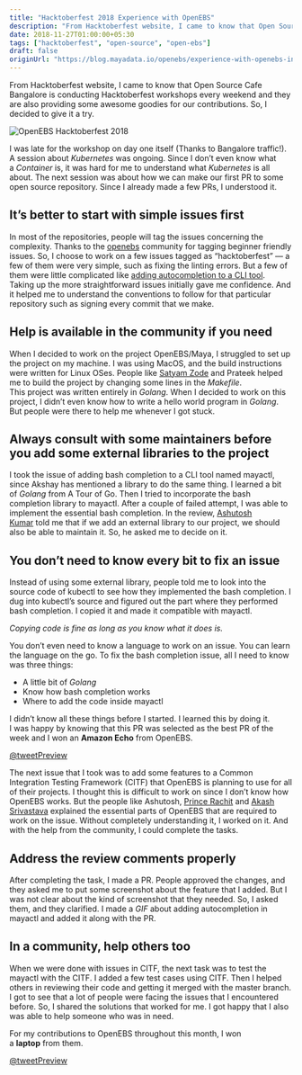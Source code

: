 ```yaml
---
title: "Hacktoberfest 2018 Experience with OpenEBS"
description: "From Hacktoberfest website, I came to know that Open Source Cafe Bangalore is conducting hacktoberfest workshops every weekend!"
date: 2018-11-27T01:00:00+05:30
tags: ["hacktoberfest", "open-source", "open-ebs"]
draft: false
originUrl: "https://blog.mayadata.io/openebs/experience-with-openebs-in-this-hacktoberfest"
---
```


From Hacktoberfest website, I came to know that Open Source Cafe Bangalore is conducting Hacktoberfest workshops every weekend and they are also providing some awesome goodies for our contributions. So, I decided to give it a try.

![OpenEBS Hacktoberfest 2018](images/Open-EBS-Hacktoberfest.webp)

I was late for the workshop on day one itself (Thanks to Bangalore traffic!). A session about *Kubernetes* was ongoing. Since I don’t even know what a *Container* is, it was hard for me to understand what *Kubernetes* is all about. The next session was about how we can make our first PR to some open source repository. Since I already made a few PRs, I understood it.

## It’s better to start with simple issues first

In most of the repositories, people will tag the issues concerning the complexity. Thanks to the [openebs](https://medium.com/@openebs) community for tagging beginner friendly issues. So, I choose to work on a few issues tagged as “hacktoberfest” — a few of them were very simple, such as fixing the linting errors. But a few of them were little complicated like [adding autocompletion to a CLI tool](https://github.com/openebs/openebs/issues/1987).  
Taking up the more straightforward issues initially gave me confidence. And it helped me to understand the conventions to follow for that particular repository such as signing every commit that we make.

## Help is available in the community if you need

When I decided to work on the project OpenEBS/Maya, I struggled to set up the project on my machine. I was using MacOS, and the build instructions were written for Linux OSes. People like [Satyam Zode](https://medium.com/@satyamz) and Prateek helped me to build the project by changing some lines in the *Makefile*.  
This project was written entirely in *Golang*. When I decided to work on this project, I didn’t even know how to write a hello world program in *Golang*. But people were there to help me whenever I got stuck.

## Always consult with some maintainers before you add some external libraries to the project

I took the issue of adding bash completion to a CLI tool named mayactl, since Akshay has mentioned a library to do the same thing. I learned a bit of *Golang* from A Tour of Go. Then I tried to incorporate the bash completion library to mayactl. After a couple of failed attempt, I was able to implement the essential bash completion. In the review, [Ashutosh Kumar](https://medium.com/@sonasingh46) told me that if we add an external library to our project, we should also be able to maintain it. So, he asked me to decide on it.

## You don’t need to know every bit to fix an issue

Instead of using some external library, people told me to look into the source code of kubectl to see how they implemented the bash completion. I dug into kubectl’s source and figured out the part where they performed bash completion. I copied it and made it compatible with mayactl.

_Copying code is fine as long as you know what it does is._

You don’t even need to know a language to work on an issue. You can learn the language on the go. To fix the bash completion issue, all I need to know was three things:

- A little bit of *Golang*
- Know how bash completion works
- Where to add the code inside mayactl

I didn’t know all these things before I started. I learned this by doing it.  
I was happy by knowing that this PR was selected as the best PR of the week and I won an **Amazon Echo** from OpenEBS.

[@tweetPreview](https://twitter.com/qiell4/status/1056212237361115136)

The next issue that I took was to add some features to a Common Integration Testing Framework (CITF) that OpenEBS is planning to use for all of their projects. I thought this is difficult to work on since I don’t know how OpenEBS works. But the people like Ashutosh, [Prince Rachit](https://medium.com/@princerachit) and [Akash Srivastava](https://medium.com/@srivastavaakash) explained the essential parts of OpenEBS that are required to work on the issue. Without completely understanding it, I worked on it. And with the help from the community, I could complete the tasks.

## Address the review comments properly

After completing the task, I made a PR. People approved the changes, and they asked me to put some screenshot about the feature that I added. But I was not clear about the kind of screenshot that they needed. So, I asked them, and they clarified. I made a *GIF* about adding autocompletion in mayactl and added it along with the PR.

## In a community, help others too

When we were done with issues in CITF, the next task was to test the mayactl with the CITF. I added a few test cases using CITF. Then I helped others in reviewing their code and getting it merged with the master branch. I got to see that a lot of people were facing the issues that I encountered before. So, I shared the solutions that worked for me. I got happy that I also was able to help someone who was in need.

For my contributions to OpenEBS throughout this month, I won a **laptop** from them.

[@tweetPreview](https://twitter.com/openebs/status/1069966854628786177)
